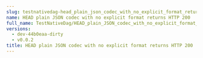 ```yaml
---
slug: testnativedag-head_plain_json_codec_with_no_explicit_format_returns_http_200
name: HEAD plain JSON codec with no explicit format returns HTTP 200
full_name: TestNativeDag/HEAD_plain_JSON_codec_with_no_explicit_format_returns_HTTP_200
versions:
  - dev-44b0eaa-dirty
  - v0.0.2
title: HEAD plain JSON codec with no explicit format returns HTTP 200
---
```


